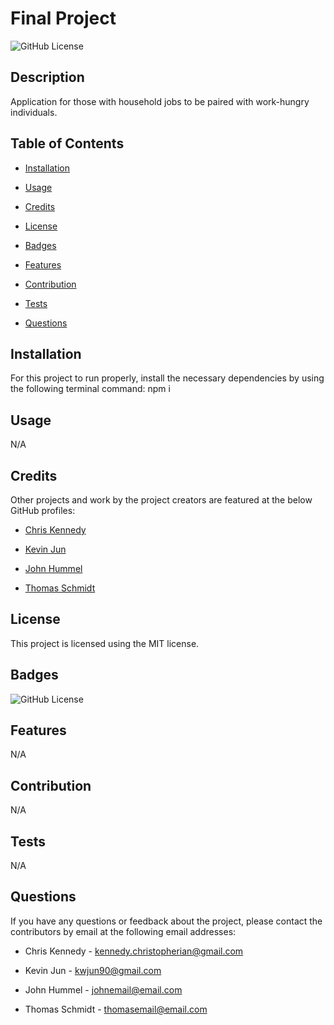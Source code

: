 # Final Project
  ![GitHub License](https://img.shields.io/badge/license-MIT-yellow.svg)

  ## Description

  Application for those with household jobs to be paired with work-hungry individuals.

  ## Table of Contents

  * [Installation](#installation)

  * [Usage](#usage)

  * [Credits](#credits)
  
  * [License](#license)

  * [Badges](#badges)

  * [Features](#features)

  * [Contribution](#contribution)

  * [Tests](#tests)

  * [Questions](#questions)

  ## Installation

  For this project to run properly, install the necessary dependencies by using the following terminal command: npm i

  ## Usage

  N/A

  ## Credits

  Other projects and work by the project creators are featured at the below GitHub profiles:
  
  * [Chris Kennedy](https://github.com/cikennedy)

  * [Kevin Jun](https://github.com/kjun290)

  * [John Hummel](https://github.com/johnhumms)

  * [Thomas Schmidt](https://github.com/Thomas-NW)

  ## License

  This project is licensed using the MIT license.

  ## Badges

  ![GitHub License](https://img.shields.io/badge/license-MIT-yellow.svg)

  ## Features

  N/A

  ## Contribution

  N/A

  ## Tests

  N/A

  ## Questions



  If you have any questions or feedback about the project, please contact the contributors by email at the following email addresses:
  
  * Chris Kennedy - [kennedy.christopherian@gmail.com](mailto:kennedy.christopherian@gmail.com)

  * Kevin Jun - [kwjun90@gmail.com](mailto:kwjun90@gmail.com)

  * John Hummel - [johnemail@email.com](mailto:johnemail@email.com)

  * Thomas Schmidt - [thomasemail@email.com](mailto:thomasemail@email.com)




